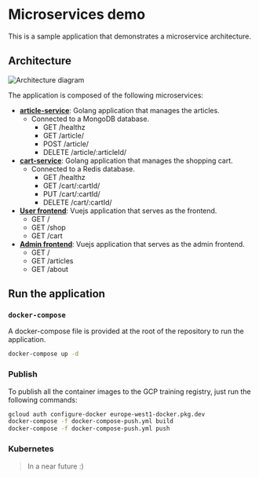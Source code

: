 
# Microservices demo

This is a sample application that demonstrates a microservice architecture.

## Architecture

![Architecture diagram](./microservice-demo.svg)

The application is composed of the following microservices:
- **[article-service](./article-service)**: Golang application that manages the articles.
  - Connected to a MongoDB database.
    - GET /healthz
    - GET /article/
    - POST /article/
    - DELETE /article/:articleId/
- **[cart-service](./cart-service)**: Golang application that manages the shopping cart.
  - Connected to a Redis database.
    - GET /healthz
    - GET /cart/:cartId/
    - PUT /cart/:cartId/
    - DELETE /cart/:cartId/
- **[User frontend](./front-user)**: Vuejs application that serves as the frontend.
  - GET /
  - GET /shop
  - GET /cart
- **[Admin frontend](./front-admin)**: Vuejs application that serves as the admin 
frontend.
  - GET /
  - GET /articles
  - GET /about

## Run the application

### `docker-compose`

A docker-compose file is provided at the root of the repository to run the application.

```sh
docker-compose up -d
```
### Publish

To publish all the container images to the GCP training registry, just run the following commands:
```sh
gcloud auth configure-docker europe-west1-docker.pkg.dev
docker-compose -f docker-compose-push.yml build
docker-compose -f docker-compose-push.yml push
```

### Kubernetes

> In a near future :)
